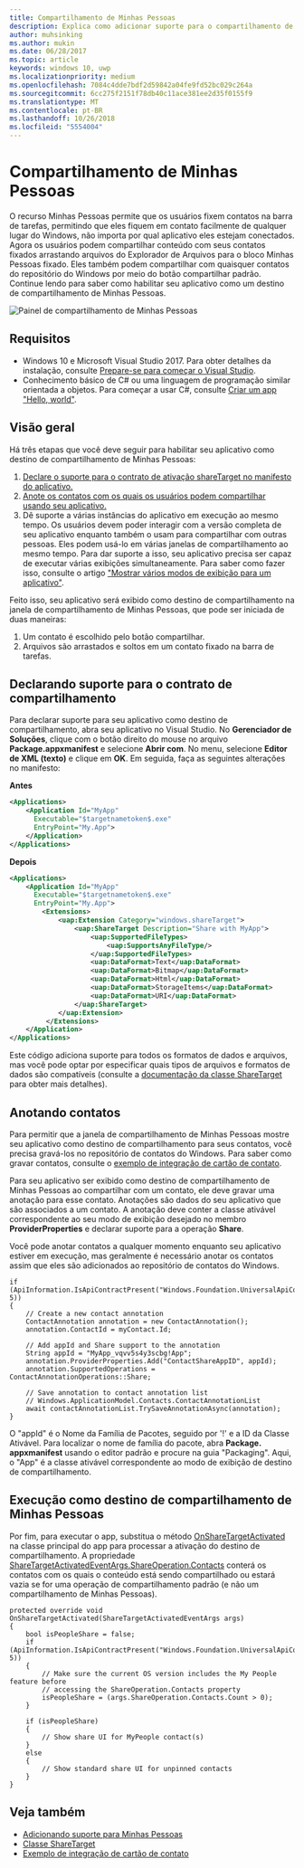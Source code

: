 ```yaml
---
title: Compartilhamento de Minhas Pessoas
description: Explica como adicionar suporte para o compartilhamento de Minhas Pessoas
author: muhsinking
ms.author: mukin
ms.date: 06/28/2017
ms.topic: article
keywords: windows 10, uwp
ms.localizationpriority: medium
ms.openlocfilehash: 7084c4dde7bdf2d59842a04fe9fd52bc029c264a
ms.sourcegitcommit: 6cc275f2151f78db40c11ace381ee2d35f0155f9
ms.translationtype: MT
ms.contentlocale: pt-BR
ms.lasthandoff: 10/26/2018
ms.locfileid: "5554004"
---
```

# <a name="my-people-sharing"></a>Compartilhamento de Minhas Pessoas

O recurso Minhas Pessoas permite que os usuários fixem contatos na barra de tarefas, permitindo que eles fiquem em contato facilmente de qualquer lugar do Windows, não importa por qual aplicativo eles estejam conectados. Agora os usuários podem compartilhar conteúdo com seus contatos fixados arrastando arquivos do Explorador de Arquivos para o bloco Minhas Pessoas fixado. Eles também podem compartilhar com quaisquer contatos do repositório do Windows por meio do botão compartilhar padrão. Continue lendo para saber como habilitar seu aplicativo como um destino de compartilhamento de Minhas Pessoas.

![Painel de compartilhamento de Minhas Pessoas](images/my-people-sharing.png)

## <a name="requirements"></a>Requisitos

+ Windows 10 e Microsoft Visual Studio 2017. Para obter detalhes da instalação, consulte [Prepare-se para começar o Visual Studio](https://docs.microsoft.com/en-us/windows/uwp/get-started/get-set-up).
+ Conhecimento básico de C# ou uma linguagem de programação similar orientada a objetos. Para começar a usar C#, consulte [Criar um app "Hello, world"](https://docs.microsoft.com/en-us/windows/uwp/get-started/create-a-hello-world-app-xaml-universal).

## <a name="overview"></a>Visão geral

Há três etapas que você deve seguir para habilitar seu aplicativo como destino de compartilhamento de Minhas Pessoas:

1. [Declare o suporte para o contrato de ativação shareTarget no manifesto do aplicativo.](https://docs.microsoft.com/en-us/windows/uwp/contacts-and-calendar/my-people-sharing#declaring-support-for-the-share-contract)
2. [Anote os contatos com os quais os usuários podem compartilhar usando seu aplicativo.](https://docs.microsoft.com/en-us/windows/uwp/contacts-and-calendar/my-people-sharing#annotating-contacts)
3. Dê suporte a várias instâncias do aplicativo em execução ao mesmo tempo.  Os usuários devem poder interagir com a versão completa de seu aplicativo enquanto também o usam para compartilhar com outras pessoas. Eles podem usá-lo em várias janelas de compartilhamento ao mesmo tempo. Para dar suporte a isso, seu aplicativo precisa ser capaz de executar várias exibições simultaneamente. Para saber como fazer isso, consulte o artigo ["Mostrar vários modos de exibição para um aplicativo"](https://docs.microsoft.com/en-us/windows/uwp/layout/show-multiple-views).

Feito isso, seu aplicativo será exibido como destino de compartilhamento na janela de compartilhamento de Minhas Pessoas, que pode ser iniciada de duas maneiras:
1. Um contato é escolhido pelo botão compartilhar.
2. Arquivos são arrastados e soltos em um contato fixado na barra de tarefas.

## <a name="declaring-support-for-the-share-contract"></a>Declarando suporte para o contrato de compartilhamento

Para declarar suporte para seu aplicativo como destino de compartilhamento, abra seu aplicativo no Visual Studio. No **Gerenciador de Soluções**, clique com o botão direito do mouse no arquivo **Package.appxmanifest** e selecione **Abrir com**. No menu, selecione **Editor de XML (texto)** e clique em **OK**. Em seguida, faça as seguintes alterações no manifesto:


**Antes**
```xml
<Applications>
    <Application Id="MyApp"
      Executable="$targetnametoken$.exe"
      EntryPoint="My.App">
    </Application>
</Applications>
```

**Depois**

```xml
<Applications>
    <Application Id="MyApp"
      Executable="$targetnametoken$.exe"
      EntryPoint="My.App">
        <Extensions>
            <uap:Extension Category="windows.shareTarget">
                <uap:ShareTarget Description="Share with MyApp">
                    <uap:SupportedFileTypes>
                        <uap:SupportsAnyFileType/>
                    </uap:SupportedFileTypes>
                    <uap:DataFormat>Text</uap:DataFormat>
                    <uap:DataFormat>Bitmap</uap:DataFormat>
                    <uap:DataFormat>Html</uap:DataFormat>
                    <uap:DataFormat>StorageItems</uap:DataFormat>
                    <uap:DataFormat>URI</uap:DataFormat>
                </uap:ShareTarget>
            </uap:Extension>
         </Extensions>
    </Application>
</Applications>
```

Este código adiciona suporte para todos os formatos de dados e arquivos, mas você pode optar por especificar quais tipos de arquivos e formatos de dados são compatíveis (consulte a [documentação da classe ShareTarget](https://docs.microsoft.com/en-us/uwp/schemas/appxpackage/appxmanifestschema/element-sharetarget) para obter mais detalhes).

## <a name="annotating-contacts"></a>Anotando contatos

Para permitir que a janela de compartilhamento de Minhas Pessoas mostre seu aplicativo como destino de compartilhamento para seus contatos, você precisa gravá-los no repositório de contatos do Windows. Para saber como gravar contatos, consulte o [exemplo de integração de cartão de contato](https://github.com/Microsoft/Windows-universal-samples/tree/6370138b150ca8a34ff86de376ab6408c5587f5d/Samples/ContactCardIntegration). 

Para seu aplicativo ser exibido como destino de compartilhamento de Minhas Pessoas ao compartilhar com um contato, ele deve gravar uma anotação para esse contato. Anotações são dados do seu aplicativo que são associados a um contato. A anotação deve conter a classe ativável correspondente ao seu modo de exibição desejado no membro **ProviderProperties** e declarar suporte para a operação **Share**.

Você pode anotar contatos a qualquer momento enquanto seu aplicativo estiver em execução, mas geralmente é necessário anotar os contatos assim que eles são adicionados ao repositório de contatos do Windows.

```Csharp
if (ApiInformation.IsApiContractPresent("Windows.Foundation.UniversalApiContract", 5))
{
    // Create a new contact annotation
    ContactAnnotation annotation = new ContactAnnotation();
    annotation.ContactId = myContact.Id;

    // Add appId and Share support to the annotation
    String appId = "MyApp_vqvv5s4y3scbg!App";
    annotation.ProviderProperties.Add("ContactShareAppID", appId);
    annotation.SupportedOperations = ContactAnnotationOperations::Share;

    // Save annotation to contact annotation list
    // Windows.ApplicationModel.Contacts.ContactAnnotationList 
    await contactAnnotationList.TrySaveAnnotationAsync(annotation);
}
```

O "appId" é o Nome da Família de Pacotes, seguido por '!' e a ID da Classe Ativável. Para localizar o nome de família do pacote, abra **Package. appxmanifest** usando o editor padrão e procure na guia "Packaging". Aqui, o "App" é a classe ativável correspondente ao modo de exibição de destino de compartilhamento.

## <a name="running-as-a-my-people-share-target"></a>Execução como destino de compartilhamento de Minhas Pessoas

Por fim, para executar o app, substitua o método [OnShareTargetActivated](https://docs.microsoft.com/en-us/uwp/api/Windows.UI.Xaml.Application#Windows_UI_Xaml_Application_OnShareTargetActivated_Windows_ApplicationModel_Activation_ShareTargetActivatedEventArgs_) na classe principal do app para processar a ativação do destino de compartilhamento. A propriedade [ShareTargetActivatedEventArgs.ShareOperation.Contacts](https://docs.microsoft.com/en-us/uwp/api/windows.applicationmodel.datatransfer.sharetarget.shareoperation#Properties) conterá os contatos com os quais o conteúdo está sendo compartilhado ou estará vazia se for uma operação de compartilhamento padrão (e não um compartilhamento de Minhas Pessoas).

```Csharp
protected override void OnShareTargetActivated(ShareTargetActivatedEventArgs args)
{
    bool isPeopleShare = false;
    if (ApiInformation.IsApiContractPresent("Windows.Foundation.UniversalApiContract", 5))
    {
        // Make sure the current OS version includes the My People feature before
        // accessing the ShareOperation.Contacts property
        isPeopleShare = (args.ShareOperation.Contacts.Count > 0);
    }

    if (isPeopleShare)
    {
        // Show share UI for MyPeople contact(s)
    }
    else
    {
        // Show standard share UI for unpinned contacts
    }
}
```

## <a name="see-also"></a>Veja também
+ [Adicionando suporte para Minhas Pessoas](my-people-support.md)
+ [Classe ShareTarget](https://docs.microsoft.com/en-us/uwp/schemas/appxpackage/appxmanifestschema/element-sharetarget)
+ [Exemplo de integração de cartão de contato](https://github.com/Microsoft/Windows-universal-samples/tree/6370138b150ca8a34ff86de376ab6408c5587f5d/Samples/ContactCardIntegration)
